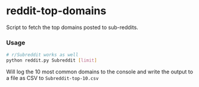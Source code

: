 # reddit-top-domains

Script to fetch the top domains posted to sub-reddits.

### Usage

```sh
# r/Subreddit works as well
python reddit.py Subreddit [limit]
```

Will log the 10 most common domains to the console and write the output
to a file as CSV to `Subreddit-top-10.csv`
